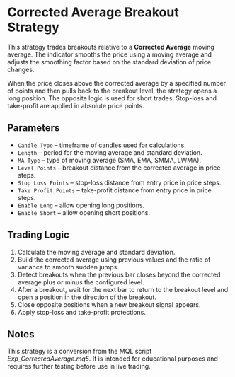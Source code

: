 # Corrected Average Breakout Strategy

This strategy trades breakouts relative to a **Corrected Average** moving average. The indicator smooths the price using a moving average and adjusts the smoothing factor based on the standard deviation of price changes.

When the price closes above the corrected average by a specified number of points and then pulls back to the breakout level, the strategy opens a long position. The opposite logic is used for short trades. Stop-loss and take-profit are applied in absolute price points.

## Parameters

- `Candle Type` – timeframe of candles used for calculations.
- `Length` – period for the moving average and standard deviation.
- `MA Type` – type of moving average (SMA, EMA, SMMA, LWMA).
- `Level Points` – breakout distance from the corrected average in price steps.
- `Stop Loss Points` – stop-loss distance from entry price in price steps.
- `Take Profit Points` – take-profit distance from entry price in price steps.
- `Enable Long` – allow opening long positions.
- `Enable Short` – allow opening short positions.

## Trading Logic

1. Calculate the moving average and standard deviation.
2. Build the corrected average using previous values and the ratio of variance to smooth sudden jumps.
3. Detect breakouts when the previous bar closes beyond the corrected average plus or minus the configured level.
4. After a breakout, wait for the next bar to return to the breakout level and open a position in the direction of the breakout.
5. Close opposite positions when a new breakout signal appears.
6. Apply stop-loss and take-profit protections.

## Notes

This strategy is a conversion from the MQL script *Exp_CorrectedAverage.mq5*. It is intended for educational purposes and requires further testing before use in live trading.
